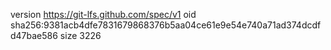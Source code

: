 version https://git-lfs.github.com/spec/v1
oid sha256:9381acb4dfe7831679868376b5aa04ce61e9e54e740a71ad374dcdfd47bae586
size 3226
